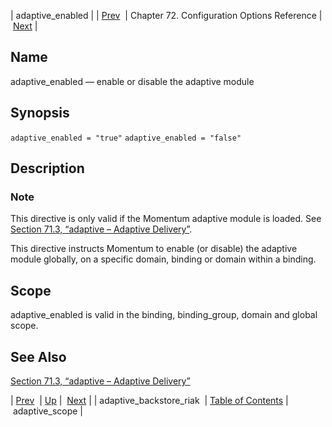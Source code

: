 | adaptive_enabled |
| [Prev](conf.ref.adaptive_backstore_riak)  | Chapter 72. Configuration Options Reference |  [Next](conf.ref.adaptive_scope) |

<a name="conf.ref.adaptive_enabled"></a>
## Name

adaptive_enabled — enable or disable the adaptive module

## Synopsis

`adaptive_enabled = "true"`
`adaptive_enabled = "false"`

<a name="idp23365856"></a>
## Description

### Note

This directive is only valid if the Momentum adaptive module is loaded. See [Section 71.3, “adaptive – Adaptive Delivery”](modules.adaptive "71.3. adaptive – Adaptive Delivery").

This directive instructs Momentum to enable (or disable) the adaptive module globally, on a specific domain, binding or domain within a binding.

<a name="idp23369120"></a>
## Scope

adaptive_enabled is valid in the binding, binding_group, domain and global scope.

<a name="idp23370880"></a>
## See Also

[Section 71.3, “adaptive – Adaptive Delivery”](modules.adaptive "71.3. adaptive – Adaptive Delivery")

| [Prev](conf.ref.adaptive_backstore_riak)  | [Up](config.options.ref) |  [Next](conf.ref.adaptive_scope) |
| adaptive_backstore_riak  | [Table of Contents](index) |  adaptive_scope |

